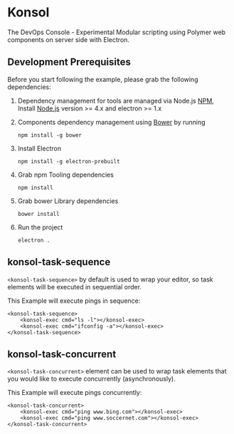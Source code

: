 # Konsol

The DevOps Console - Experimental Modular scripting using Polymer web components on server side with Electron.

## Development Prerequisites

Before you start following the example, please grab the following dependencies:

  1. Dependency management for tools are managed via Node.js [NPM](https://www.npmjs.com/), Install [Node.js](https://nodejs.org/en/download/) version >= 4.x and electron >= 1.x

  2. Components dependency management using [Bower](http://bower.io/) by running

     ```
     npm install -g bower
     ```

  3. Install Electron

     ```
     npm install -g electron-prebuilt
     ```

  4. Grab npm Tooling dependencies

     ```
     npm install
     ```

  5. Grab bower Library dependencies

     ```
     bower install
     ```

  6. Run the project

     ```
     electron .
     ```



## konsol-task-sequence

`<konsol-task-sequence>` by default is used to wrap your editor, so task elements will be executed in sequential order.

This Example will execute pings in sequence:

```
<konsol-task-sequence>
	<konsol-exec cmd="ls -l"></konsol-exec>
	<konsol-exec cmd="ifconfig -a"></konsol-exec>
</konsol-task-sequence>
```

## konsol-task-concurrent

`<konsol-task-concurrent>` element can be used to wrap task elements that you would like to execute concurrently (asynchronously).

This Example will execute pings concurrently:

```
<konsol-task-concurrent>
	<konsol-exec cmd="ping www.bing.com"></konsol-exec>
	<konsol-exec cmd="ping www.soccernet.com"></konsol-exec>
</konsol-task-concurrent>
```
